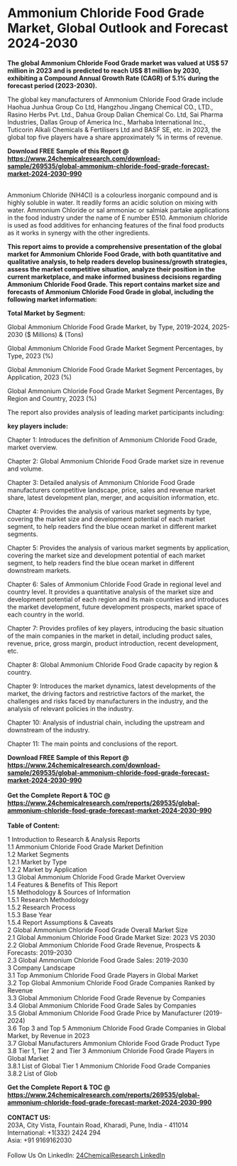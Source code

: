 <h1>Ammonium Chloride Food Grade Market, Global Outlook and Forecast 2024-2030</h1><p><strong>The global Ammonium Chloride Food Grade market was valued at US$ 57 million in 2023 and is predicted to reach US$ 81 million by 2030, exhibiting a Compound Annual Growth Rate (CAGR) of 5.1% during the forecast period (2023-2030).</strong></p><p>
</p><p>The global key manufacturers of Ammonium Chloride Food Grade include Haohua Junhua Group Co Ltd, Hangzhou Jingang Chemical CO., LTD., Rasino Herbs Pvt. Ltd., Dahua Group Dalian Chemical Co. Ltd, Sai Pharma Industries, Dallas Group of America Inc., Marhaba International Inc., Tuticorin Alkali Chemicals &amp; Fertilisers Ltd and BASF SE, etc. in 2023, the global top five players have a share approximately % in terms of revenue.</p><div><b>Download FREE Sample of this Report @ 
            <a href="https://www.24chemicalresearch.com/download-sample/269535/global-ammonium-chloride-food-grade-forecast-market-2024-2030-990">
            https://www.24chemicalresearch.com/download-sample/269535/global-ammonium-chloride-food-grade-forecast-market-2024-2030-990</a></b></div><br><p>
</p><p>Ammonium Chloride (NH4Cl) is a colourless inorganic compound and is highly soluble in water. It readily forms an acidic solution on mixing with water. Ammonium Chloride or sal ammoniac or salmiak partake applications in the food industry under the name of E number E510. Ammonium chloride is used as food additives for enhancing features of the final food products as it works in synergy with the other ingredients.</p><p>
<strong>This report aims to provide a comprehensive presentation of the global market for Ammonium Chloride Food Grade, with both quantitative and qualitative analysis, to help readers develop business/growth strategies, assess the market competitive situation, analyze their position in the current marketplace, and make informed business decisions regarding Ammonium Chloride Food Grade. This report contains market size and forecasts of Ammonium Chloride Food Grade in global, including the following market information:</strong></p><p>
</p><p>
<strong>Total Market by Segment:</strong></p><p>
Global Ammonium Chloride Food Grade Market, by Type, 2019-2024, 2025-2030 ($ Millions) &amp; (Tons)</p><p>
Global Ammonium Chloride Food Grade Market Segment Percentages, by Type, 2023 (%)</p><p>
</p><p>
Global Ammonium Chloride Food Grade Market Segment Percentages, by Application, 2023 (%)</p><p>
</p><p>
Global Ammonium Chloride Food Grade Market Segment Percentages, By Region and Country, 2023 (%)</p><p>
</p><p>
The report also provides analysis of leading market participants including:</p><p>
</p><p>
</p><p><strong>key players include:</strong></p><p>
</p><p>
Chapter 1: Introduces the definition of Ammonium Chloride Food Grade, market overview.</p><p>
Chapter 2: Global Ammonium Chloride Food Grade market size in revenue and volume.</p><p>
Chapter 3: Detailed analysis of Ammonium Chloride Food Grade manufacturers competitive landscape, price, sales and revenue market share, latest development plan, merger, and acquisition information, etc.</p><p>
Chapter 4: Provides the analysis of various market segments by type, covering the market size and development potential of each market segment, to help readers find the blue ocean market in different market segments.</p><p>
Chapter 5: Provides the analysis of various market segments by application, covering the market size and development potential of each market segment, to help readers find the blue ocean market in different downstream markets.</p><p>
Chapter 6: Sales of Ammonium Chloride Food Grade in regional level and country level. It provides a quantitative analysis of the market size and development potential of each region and its main countries and introduces the market development, future development prospects, market space of each country in the world.</p><p>
Chapter 7: Provides profiles of key players, introducing the basic situation of the main companies in the market in detail, including product sales, revenue, price, gross margin, product introduction, recent development, etc.</p><p>
Chapter 8: Global Ammonium Chloride Food Grade capacity by region &amp; country.</p><p>
Chapter 9: Introduces the market dynamics, latest developments of the market, the driving factors and restrictive factors of the market, the challenges and risks faced by manufacturers in the industry, and the analysis of relevant policies in the industry.</p><p>
Chapter 10: Analysis of industrial chain, including the upstream and downstream of the industry.</p><p>
Chapter 11: The main points and conclusions of the report.</p><div><b>Download FREE Sample of this Report @ 
            <a href="https://www.24chemicalresearch.com/download-sample/269535/global-ammonium-chloride-food-grade-forecast-market-2024-2030-990">
            https://www.24chemicalresearch.com/download-sample/269535/global-ammonium-chloride-food-grade-forecast-market-2024-2030-990</a></b></div><br><div><b>Get the Complete Report & TOC @ 
            <a href="https://www.24chemicalresearch.com/reports/269535/global-ammonium-chloride-food-grade-forecast-market-2024-2030-990">
            https://www.24chemicalresearch.com/reports/269535/global-ammonium-chloride-food-grade-forecast-market-2024-2030-990</a></b></div><br>
            <b>Table of Content:</b><p>1 Introduction to Research & Analysis Reports<br />
    1.1 Ammonium Chloride Food Grade Market Definition<br />
    1.2 Market Segments<br />
        1.2.1 Market by Type<br />
        1.2.2 Market by Application<br />
    1.3 Global Ammonium Chloride Food Grade Market Overview<br />
    1.4 Features & Benefits of This Report<br />
    1.5 Methodology & Sources of Information<br />
        1.5.1 Research Methodology<br />
        1.5.2 Research Process<br />
        1.5.3 Base Year<br />
        1.5.4 Report Assumptions & Caveats<br />
2 Global Ammonium Chloride Food Grade Overall Market Size<br />
    2.1 Global Ammonium Chloride Food Grade Market Size: 2023 VS 2030<br />
    2.2 Global Ammonium Chloride Food Grade Revenue, Prospects & Forecasts: 2019-2030<br />
    2.3 Global Ammonium Chloride Food Grade Sales: 2019-2030<br />
3 Company Landscape<br />
    3.1 Top Ammonium Chloride Food Grade Players in Global Market<br />
    3.2 Top Global Ammonium Chloride Food Grade Companies Ranked by Revenue<br />
    3.3 Global Ammonium Chloride Food Grade Revenue by Companies<br />
    3.4 Global Ammonium Chloride Food Grade Sales by Companies<br />
    3.5 Global Ammonium Chloride Food Grade Price by Manufacturer (2019-2024)<br />
    3.6 Top 3 and Top 5 Ammonium Chloride Food Grade Companies in Global Market, by Revenue in 2023<br />
    3.7 Global Manufacturers Ammonium Chloride Food Grade Product Type<br />
    3.8 Tier 1, Tier 2 and Tier 3 Ammonium Chloride Food Grade Players in Global Market<br />
        3.8.1 List of Global Tier 1 Ammonium Chloride Food Grade Companies<br />
        3.8.2 List of Glob</p><div><b>Get the Complete Report & TOC @ 
            <a href="https://www.24chemicalresearch.com/reports/269535/global-ammonium-chloride-food-grade-forecast-market-2024-2030-990">
            https://www.24chemicalresearch.com/reports/269535/global-ammonium-chloride-food-grade-forecast-market-2024-2030-990</a></b></div><br><b>CONTACT US:</b><br>
            203A, City Vista, Fountain Road, Kharadi, Pune, India - 411014<br>
            International: +1(332) 2424 294<br>
            Asia: +91 9169162030 <br><br>
            Follow Us On LinkedIn: <a href="https://www.linkedin.com/company/24chemicalresearch/">24ChemicalResearch LinkedIn</a>